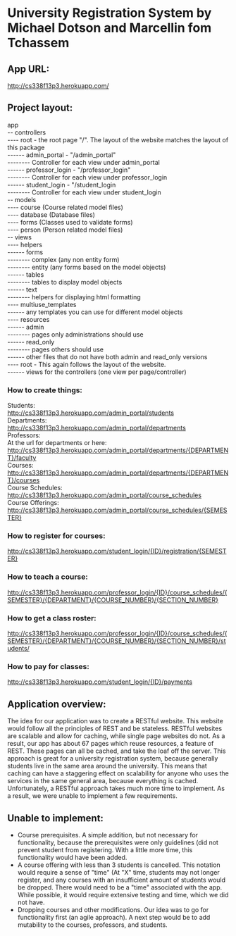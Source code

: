# University Registration System by Michael Dotson and Marcellin fom Tchassem  

## App URL:  
http://cs338f13p3.herokuapp.com/

## Project layout:
app  
-- controllers  
---- root - the root page "/". The layout of the website matches the layout of
this package  
------ admin_portal - "/admin_portal"  
-------- Controller for each view under admin_portal  
------ professor_login - "/professor_login"  
-------- Controller for each view under professor_login  
------ student_login - "/student_login  
-------- Controller for each view under student_login  
-- models  
---- course (Course related model files)  
---- database (Database files)  
---- forms (Classes used to validate forms)  
---- person (Person related model files)  
-- views  
---- helpers  
------ forms  
-------- complex (any non entity form)  
-------- entity (any forms based on the model objects)  
------ tables  
-------- tables to display model objects  
------ text  
-------- helpers for displaying html formatting  
---- multiuse_templates  
------ any templates you can use for different model objects  
---- resources  
------ admin  
-------- pages only administrations should use  
------ read_only  
-------- pages others should use  
------ other files that do not have both admin and read_only versions  
---- root - This again follows the layout of the website.  
------ views for the controllers (one view per page/controller)  

### How to create things:
Students:  
http://cs338f13p3.herokuapp.com/admin_portal/students  
Departments:  
http://cs338f13p3.herokuapp.com/admin_portal/departments  
Professors:  
At the url for departments or here:  
http://cs338f13p3.herokuapp.com/admin_portal/departments/{DEPARTMENT}/faculty  
Courses:  
http://cs338f13p3.herokuapp.com/admin_portal/departments/{DEPARTMENT}/courses  
Course Schedules:  
http://cs338f13p3.herokuapp.com/admin_portal/course_schedules  
Course Offerings: 
http://cs338f13p3.herokuapp.com/admin_portal/course_schedules/{SEMESTER}  

### How to register for courses:  
http://cs338f13p3.herokuapp.com/student_login/{ID}/registration/{SEMESTER}  

### How to teach a course:  
http://cs338f13p3.herokuapp.com/professor_login/{ID}/course_schedules/{SEMESTER}/{DEPARTMENT}/{COURSE_NUMBER}/{SECTION_NUMBER}  

### How to get a class roster:  
http://cs338f13p3.herokuapp.com/professor_login/{ID}/course_schedules/{SEMESTER}/{DEPARTMENT}/{COURSE_NUMBER}/{SECTION_NUMBER}/students/  

### How to pay for classes: 
http://cs338f13p3.herokuapp.com/student_login/{ID}/payments  

## Application overview:
The idea for our application was to create a RESTful website. This website
would follow all the principles of REST and be stateless. RESTful websites are
scalable and allow for caching, while single page websites do not. As a result,
our app has about 67 pages which reuse resources, a feature of REST. These pages
can all be cached, and take the loaf off the server. This approach is great for 
a university registration system, because generally students live in the same
area around the university. This means that caching can have a staggering
effect on scalability for anyone who uses the services in the same general area,
because everything is cached. Unfortunately, a RESTful approach takes much more 
time to implement. As a result, we were unable to implement a few requirements.

## Unable to implement:
*   Course prerequisites. A simple addition, but not necessary for
functionality, because the prerequisites were only guidelines (did not prevent
student from registering. With a little more time, this functionality would
have been added.  
*   A course offering with less than 3 students is cancelled. This notation
would require a sense of "time" (At "X" time, students may not longer register,
and any courses with an insufficient amount of students would be dropped. There
would need to be a "time" associated with the app. While possible, it would 
require extensive testing and time, which we did not have.  
*   Dropping courses and other modifications. Our idea was to go for 
functionality first (an agile approach). A next step would be to add mutability
to the courses, professors, and students.  

